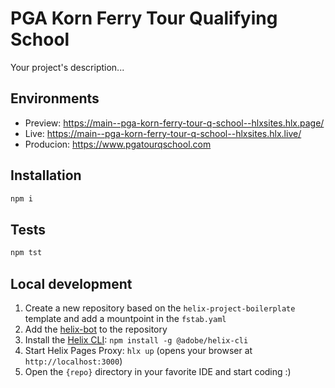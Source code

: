 # PGA Korn Ferry Tour Qualifying School
Your project's description...

## Environments
- Preview: https://main--pga-korn-ferry-tour-q-school--hlxsites.hlx.page/
- Live: https://main--pga-korn-ferry-tour-q-school--hlxsites.hlx.live/
- Producion: https://www.pgatourqschool.com

## Installation

```sh
npm i
```

## Tests

```sh
npm tst
```

## Local development

1. Create a new repository based on the `helix-project-boilerplate` template and add a mountpoint in the `fstab.yaml`
1. Add the [helix-bot](https://github.com/apps/helix-bot) to the repository
1. Install the [Helix CLI](https://github.com/adobe/helix-cli): `npm install -g @adobe/helix-cli`
1. Start Helix Pages Proxy: `hlx up` (opens your browser at `http://localhost:3000`)
1. Open the `{repo}` directory in your favorite IDE and start coding :)
